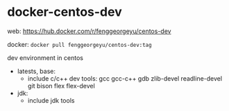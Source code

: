 # docker-centos-dev

web: https://hub.docker.com/r/fenggeorgeyu/centos-dev

docker: `docker pull fenggeorgeyu/centos-dev:tag`

dev environment in centos 

* latests, base:
	- include c/c++ dev tools: gcc gcc-c++ gdb zlib-devel readline-devel git bison flex flex-devel
* jdk:
	- include jdk tools


